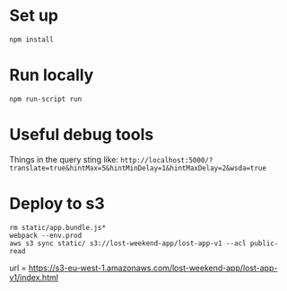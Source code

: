 # Set up
`npm install`

# Run locally
`npm run-script run`

# Useful debug tools
Things in the query sting like:
`http://localhost:5000/?translate=true&hintMax=5&hintMinDelay=1&hintMaxDelay=2&wsda=true`


# Deploy to s3

```
rm static/app.bundle.js*
webpack --env.prod 
aws s3 sync static/ s3://lost-weekend-app/lost-app-v1 --acl public-read
```
url = https://s3-eu-west-1.amazonaws.com/lost-weekend-app/lost-app-v1/index.html